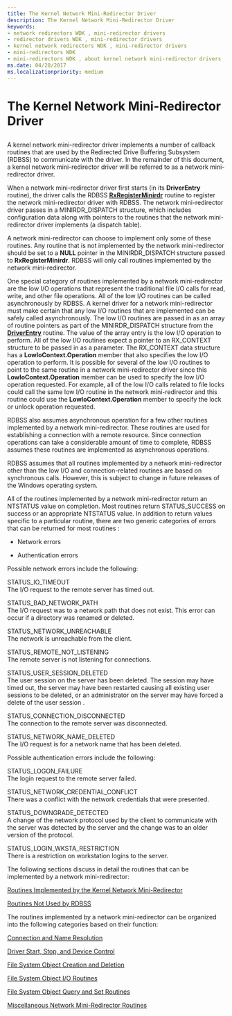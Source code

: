 ```yaml
---
title: The Kernel Network Mini-Redirector Driver
description: The Kernel Network Mini-Redirector Driver
keywords:
- network redirectors WDK , mini-redirector drivers
- redirector drivers WDK , mini-redirector drivers
- kernel network redirectors WDK , mini-redirector drivers
- mini-redirectors WDK
- mini-redirectors WDK , about kernel network mini-redirector drivers
ms.date: 04/20/2017
ms.localizationpriority: medium
---
```


# The Kernel Network Mini-Redirector Driver


## <span id="ddk_the_kernel_network_mini_redirector_driver_if"></span><span id="DDK_THE_KERNEL_NETWORK_MINI_REDIRECTOR_DRIVER_IF"></span>


A kernel network mini-redirector driver implements a number of callback routines that are used by the Redirected Drive Buffering Subsystem (RDBSS) to communicate with the driver. In the remainder of this document, a kernel network mini-redirector driver will be referred to as a network mini-redirector driver.

When a network mini-redirector driver first starts (in its **DriverEntry** routine), the driver calls the RDBSS [**RxRegisterMinirdr**](/windows-hardware/drivers/ddi/mrx/nf-mrx-rxregisterminirdr) routine to register the network mini-redirector driver with RDBSS. The network mini-redirector driver passes in a MINIRDR\_DISPATCH structure, which includes configuration data along with pointers to the routines that the network mini-redirector driver implements (a dispatch table).

A network mini-redirector can choose to implement only some of these routines. Any routine that is not implemented by the network mini-redirector should be set to a **NULL** pointer in the MINIRDR\_DISPATCH structure passed to **RxRegisterMinirdr**. RDBSS will only call routines implemented by the network mini-redirector.

One special category of routines implemented by a network mini-redirector are the low I/O operations that represent the traditional file I/O calls for read, write, and other file operations. All of the low I/O routines can be called asynchronously by RDBSS. A kernel driver for a network mini-redirector must make certain that any low I/O routines that are implemented can be safely called asynchronously. The low I/O routines are passed in as an array of routine pointers as part of the MINIRDR\_DISPATCH structure from the [**DriverEntry**](/windows-hardware/drivers/ddi/wdm/nc-wdm-driver_initialize) routine. The value of the array entry is the low I/O operation to perform. All of the low I/O routines expect a pointer to an RX\_CONTEXT structure to be passed in as a parameter. The RX\_CONTEXT data structure has a **LowIoContext.Operation** member that also specifies the low I/O operation to perform. It is possible for several of the low I/O routines to point to the same routine in a network mini-redirector driver since this **LowIoContext.Operation** member can be used to specify the low I/O operation requested. For example, all of the low I/O calls related to file locks could call the same low I/O routine in the network mini-redirector and this routine could use the **LowIoContext.Operation** member to specify the lock or unlock operation requested.

RDBSS also assumes asynchronous operation for a few other routines implemented by a network mini-redirector. These routines are used for establishing a connection with a remote resource. Since connection operations can take a considerable amount of time to complete, RDBSS assumes these routines are implemented as asynchronous operations.

RDBSS assumes that all routines implemented by a network mini-redirector other than the low I/O and connection-related routines are based on synchronous calls. However, this is subject to change in future releases of the Windows operating system.

All of the routines implemented by a network mini-redirector return an NTSTATUS value on completion. Most routines return STATUS\_SUCCESS on success or an appropriate NTSTATUS value. In addition to return values specific to a particular routine, there are two generic categories of errors that can be returned for most routines :

-   Network errors

-   Authentication errors

Possible network errors include the following:

<span id="STATUS_IO_TIMEOUT"></span><span id="status_io_timeout"></span>STATUS\_IO\_TIMEOUT  
The I/O request to the remote server has timed out.

<span id="STATUS_BAD_NETWORK_PATH"></span><span id="status_bad_network_path"></span>STATUS\_BAD\_NETWORK\_PATH  
The I/O request was to a network path that does not exist. This error can occur if a directory was renamed or deleted.

<span id="STATUS_NETWORK_UNREACHABLE"></span><span id="status_network_unreachable"></span>STATUS\_NETWORK\_UNREACHABLE  
The network is unreachable from the client.

<span id="STATUS_REMOTE_NOT_LISTENING"></span><span id="status_remote_not_listening"></span>STATUS\_REMOTE\_NOT\_LISTENING  
The remote server is not listening for connections.

<span id="STATUS_USER_SESSION_DELETED"></span><span id="status_user_session_deleted"></span>STATUS\_USER\_SESSION\_DELETED  
The user session on the server has been deleted. The session may have timed out, the server may have been restarted causing all existing user sessions to be deleted, or an administrator on the server may have forced a delete of the user session .

<span id="STATUS_CONNECTION_DISCONNECTED"></span><span id="status_connection_disconnected"></span>STATUS\_CONNECTION\_DISCONNECTED  
The connection to the remote server was disconnected.

<span id="STATUS_NETWORK_NAME_DELETED"></span><span id="status_network_name_deleted"></span>STATUS\_NETWORK\_NAME\_DELETED  
The I/O request is for a network name that has been deleted.

Possible authentication errors include the following:

<span id="STATUS_LOGON_FAILURE"></span><span id="status_logon_failure"></span>STATUS\_LOGON\_FAILURE  
The login request to the remote server failed.

<span id="STATUS_NETWORK_CREDENTIAL_CONFLICT"></span><span id="status_network_credential_conflict"></span>STATUS\_NETWORK\_CREDENTIAL\_CONFLICT  
There was a conflict with the network credentials that were presented.

<span id="STATUS_DOWNGRADE_DETECTED"></span><span id="status_downgrade_detected"></span>STATUS\_DOWNGRADE\_DETECTED  
A change of the network protocol used by the client to communicate with the server was detected by the server and the change was to an older version of the protocol.

<span id="STATUS_LOGIN_WKSTA_RESTRICTION"></span><span id="status_login_wksta_restriction"></span>STATUS\_LOGIN\_WKSTA\_RESTRICTION  
There is a restriction on workstation logins to the server.

The following sections discuss in detail the routines that can be implemented by a network mini-redirector:

[Routines Implemented by the Kernel Network Mini-Redirector](routines-implemented-by-the-kernel-network-mini-redirector.md)

[Routines Not Used by RDBSS](routines-not-used-by-rdbss.md)

The routines implemented by a network mini-redirector can be organized into the following categories based on their function:

[Connection and Name Resolution](connection-and-name-resolution.md)

[Driver Start, Stop, and Device Control](driver-start--stop--and-device-control.md)

[File System Object Creation and Deletion](file-system-object-creation-and-deletion.md)

[File System Object I/O Routines](file-system-object-i-o-routines.md)

[File System Object Query and Set Routines](file-system-object-query-and-set-routines.md)

[Miscellaneous Network Mini-Redirector Routines](miscellaneous-network-mini-redirector-routines.md)

 

